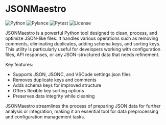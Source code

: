 # JSONMaestro

![Python](https://img.shields.io/badge/Python-3.7%2B-blue?style=for-the-badge&logo=python)
![Pylance](https://img.shields.io/badge/Pylance-Enabled-brightgreen?style=for-the-badge&logo=visual-studio-code)
![Pytest](https://img.shields.io/badge/Pytest-Passing-success?style=for-the-badge&logo=pytest)
![License](https://img.shields.io/github/license/gbowne1/JSONMaestro?style=for-the-badge)

JSONMaestro is a powerful Python tool designed to clean, process, and optimize JSON-like files. It handles various operations such as removing comments, eliminating duplicates, adding schema keys, and sorting keys. This utility is particularly useful for developers working with configuration files, API responses, or any JSON-structured data that needs refinement.

Key features:

- Supports JSON, JSONC, and VSCode settings.json files
- Removes duplicate keys and comments
- Adds schema keys for improved structure
- Offers flexible key sorting options
- Preserves data integrity while cleaning

JSONMaestro streamlines the process of preparing JSON data for further analysis or integration, making it an essential tool for data preprocessing and configuration management tasks.

